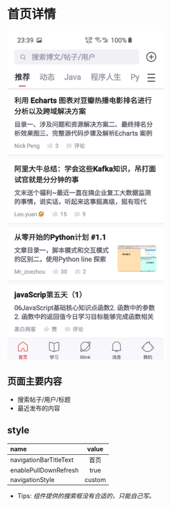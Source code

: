 # 首页详情
<img style="max-width:360px;height:auto;border:'1px solid #ccc'" src="../client/static/docs/index.jpg">


## 页面主要内容
+ 搜索帖子/用户/标题
+ 最近发布的内容
## style 
| name                   | value  |
| :--------------------- | :----: |
| navigationBarTitleText |  首页  |
| enablePullDownRefresh  |  true  |
| navigationStyle        | custom |

+ Tips: *组件提供的搜索框没有合适的，只能自己写。*
